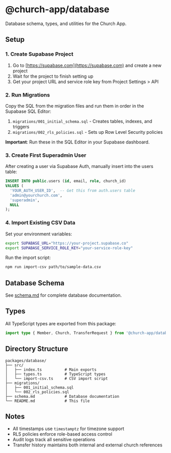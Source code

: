 # @church-app/database

Database schema, types, and utilities for the Church App.

## Setup

### 1. Create Supabase Project

1. Go to [https://supabase.com](https://supabase.com) and create a new project
2. Wait for the project to finish setting up
3. Get your project URL and service role key from Project Settings > API

### 2. Run Migrations

Copy the SQL from the migration files and run them in order in the Supabase SQL Editor:

1. `migrations/001_initial_schema.sql` - Creates tables, indexes, and triggers
2. `migrations/002_rls_policies.sql` - Sets up Row Level Security policies

**Important**: Run these in the SQL Editor in your Supabase dashboard.

### 3. Create First Superadmin User

After creating a user via Supabase Auth, manually insert into the users table:

```sql
INSERT INTO public.users (id, email, role, church_id)
VALUES (
  'YOUR_AUTH_USER_ID',  -- Get this from auth.users table
  'admin@yourchurch.com',
  'superadmin',
  NULL
);
```

### 4. Import Existing CSV Data

Set your environment variables:

```bash
export SUPABASE_URL="https://your-project.supabase.co"
export SUPABASE_SERVICE_ROLE_KEY="your-service-role-key"
```

Run the import script:

```bash
npm run import-csv path/to/sample-data.csv
```

## Database Schema

See [schema.md](./schema.md) for complete database documentation.

## Types

All TypeScript types are exported from this package:

```typescript
import type { Member, Church, TransferRequest } from '@church-app/database';
```

## Directory Structure

```
packages/database/
├── src/
│   ├── index.ts          # Main exports
│   ├── types.ts          # TypeScript types
│   └── import-csv.ts     # CSV import script
├── migrations/
│   ├── 001_initial_schema.sql
│   └── 002_rls_policies.sql
├── schema.md             # Database documentation
└── README.md             # This file
```

## Notes

- All timestamps use `timestamptz` for timezone support
- RLS policies enforce role-based access control
- Audit logs track all sensitive operations
- Transfer history maintains both internal and external church references
